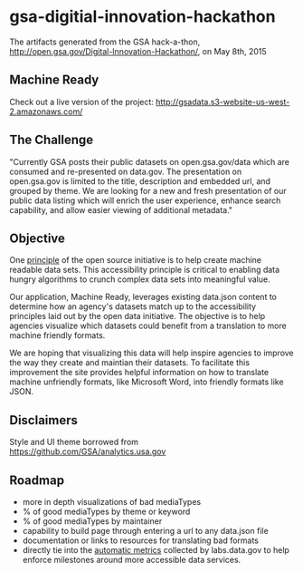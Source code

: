 # gsa-digitial-innovation-hackathon
The artifacts generated from the GSA hack-a-thon, http://open.gsa.gov/Digital-Innovation-Hackathon/,  on May 8th, 2015

## Machine Ready

Check out a live version of the project: http://gsadata.s3-website-us-west-2.amazonaws.com/

## The Challenge

"Currently GSA posts their public datasets on open.gsa.gov/data which are 
consumed and re-presented on data.gov. The presentation on open.gsa.gov is 
limited to the title, description and embedded url, and grouped by theme. 
We are looking for a new and fresh presentation of our public data listing 
which will enrich the user experience, enhance search capability, and allow 
easier viewing of additional metadata."

## Objective

One [principle](https://project-open-data.cio.gov/principles/) of the open 
source initiative is to help create machine readable data sets. This 
accessibility principle is critical to enabling data hungry algorithms to crunch 
complex data sets into meaningful value.

Our application, Machine Ready, leverages existing data.json content to determine 
how an agency's datasets match up to the accessibility principles laid out by the open 
data initiative. The objective is to help agencies visualize which datasets could
benefit from a translation to more machine friendly formats.

We are hoping that visualizing this data will help inspire agencies to improve 
the way they create and maintian their datasets. To facilitate this improvement
the site provides helpful information on how to translate machine unfriendly
formats, like Microsoft Word, into friendly formats like JSON.

## Disclaimers

Style and UI theme borrowed from https://github.com/GSA/analytics.usa.gov

## Roadmap

- more in depth visualizations of bad mediaTypes
 - % of good mediaTypes by theme or keyword
 - % of good mediaTypes by maintainer
- capability to build page through entering a url to any data.json file
- documentation or links to resources for translating bad formats
- directly tie into the [automatic metrics](http://labs.data.gov/dashboard/docs#automated_metrics) collected by labs.data.gov to help
enforce milestones around more accessible data services.